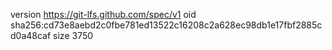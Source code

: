 version https://git-lfs.github.com/spec/v1
oid sha256:cd73e8aebd2c0fbe781ed13522c16208c2a628ec98db1e17fbf2885cd0a48caf
size 3750

